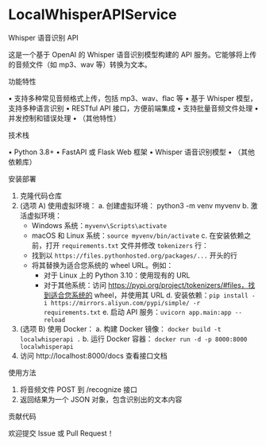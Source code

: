# LocalWhisperAPIService
Whisper 语音识别 API

这是一个基于 OpenAI 的 Whisper 语音识别模型构建的 API 服务。它能够将上传的音频文件（如 mp3、wav 等）转换为文本。

功能特性

• 支持多种常见音频格式上传，包括 mp3、wav、flac 等
• 基于 Whisper 模型，支持多种语言识别
• RESTful API 接口，方便前端集成
• 支持批量音频文件处理
• 并发控制和错误处理
• （其他特性）

技术栈

• Python 3.8+
• FastAPI 或 Flask Web 框架
• Whisper 语音识别模型
• （其他依赖库）

安装部署

1. 克隆代码仓库
2. (选项 A) 使用虚拟环境：
   a. 创建虚拟环境：
      python3 -m venv myvenv
   b. 激活虚拟环境：
      - Windows 系统：`myvenv\Scripts\activate`
      - macOS 和 Linux 系统：`source myvenv/bin/activate`
   c. 在安装依赖之前，打开 `requirements.txt` 文件并修改 `tokenizers` 行：
      - 找到以 `https://files.pythonhosted.org/packages/...` 开头的行
      - 将其替换为适合您系统的 wheel URL。例如：
        - 对于 Linux 上的 Python 3.10：使用现有的 URL
        - 对于其他系统：访问 https://pypi.org/project/tokenizers/#files，找到适合您系统的 wheel，并使用其 URL
   d. 安装依赖：`pip install -i https://mirrors.aliyun.com/pypi/simple/ -r requirements.txt`
   e. 启动 API 服务：`uvicorn app.main:app --reload`
3. (选项 B) 使用 Docker：
   a. 构建 Docker 镜像：
      `docker build -t localwhisperapi .`
   b. 运行 Docker 容器：
      `docker run -d -p 8000:8000 localwhisperapi`
4. 访问 http://localhost:8000/docs 查看接口文档

使用方法

1. 将音频文件 POST 到 /recognize 接口
2. 返回结果为一个 JSON 对象，包含识别出的文本内容

贡献代码

欢迎提交 Issue 或 Pull Request！

